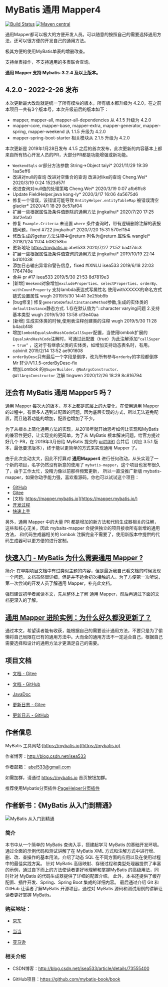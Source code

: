 # MyBatis 通用 Mapper4

[![Build Status](https://travis-ci.org/abel533/Mapper.svg?branch=master)](https://travis-ci.org/abel533/Mapper)
[![Maven central](https://maven-badges.herokuapp.com/maven-central/tk.mybatis/mapper/badge.svg)](https://maven-badges.herokuapp.com/maven-central/tk.mybatis/mapper)

通用Mapper都可以极大的方便开发人员。可以随意的按照自己的需要选择通用方法，还可以很方便的开发自己的通用方法。

极其方便的使用MyBatis单表的增删改查。

支持单表操作，不支持通用的多表联合查询。

**通用 Mapper 支持 Mybatis-3.2.4 及以上版本。**

## 4.2.0 - 2022-2-26 发布

本次更新最大改动就是统一了所有模块的版本，所有版本都升级为 4.2.0，在之前本项目一共有3个版本号，本次升级前后的版本如下：

- mapper, mapper-all, mapper-all-dependencies 从 4.1.5 升级为 4.2.0
- mapper-core, mapper-base, mapper-extra, mapper-generator, mapper-spring, mapper-weekend 从 1.1.5 升级为 4.2.0
- mapper-spring-boot-starter 相关模块从 2.1.5 升级为 4.2.0

本次更新是 2019年1月28日发布 4.1.5 之后的首次发布，此次更新的内容基本上都来自所有热心开发人员的PR，大部分PR都是功能增强或新功能。

- `WeekendSqls` or部分方法参数 String->Object taiyi* 2021/11/29 19:39 1aa5eff6
- 改进对null的查询 改进对空集合的查询 改进对like的查询 Cheng.Wei* 2020/3/19 0:24 1523d57f
- 改进查询对null值的处理策略 Cheng.Wei* 2020/3/19 0:07 afb6ffc8
- Update FieldHelper.java kong-ly* 2020/3/17 16:06 4a5675d6
- 修复一个错误，该错误可能导致 `EntityHelper.entityTableMap` 被错误清空 glacier* 2020/4/1 18:29 8c57af04
- 扩展一些根据属性及条件值删除的通用方法 jingkaihui* 2020/7/20 17:25 3bf2e1a0
- 修复 `Example.Criteria` 未设置 `where` 条件查询时，带有逻辑删除注解的表报错问题，fixed #722 jingkaihui* 2020/7/20 15:31 570ef154
- 修改生成的getter方法注释中@return 列名为@return 属性名 wanglei* 2018/1/24 11:04 b08258bc
- 更新地址 https://mybatis.io abel533 2020/7/27 21:52 ba417dc3
- 扩展一些根据属性及条件值查询的通用方法 jingkaihui* 2019/10/19 22:14 bd101038
- 添加日志输出异常和警告信息，fixed #IXNLU isea533 2019/6/18 22:03 1764748e
- 合并 pr #17 isea533 2019/5/30 21:53 8d7819e3
- [新增] `Weekend`对象增加`excludeProperties、selectProperties、orderBy、withCountProperty` 支持lambda表达式写属性名
  使用withXXXXX的命名方式链式设置属性 wugh 2019/5/30 14:41 3e25bb9b
- [bug修复] 修复`generateDefaultInstanceMethod`参数,生成的实体类的`defaultInstance`静态方式. 1.存在默认值为''::character varying问题 2.支持基本类型
  wugh 2019/5/30 13:58 cf3e40aa
- [新增] 生成实体类的时候,使用表注释创建类的注释 wugh 2019/5/30 11:28 b4acbf48
- 增加`lombokEqualsAndHashCodeCallSuper`配置，当使用lombok扩展的`EqualsAndHashCode`注解时，可通过此配置（true）为此注解添加`“callSuper = true”`
  ，这对于有继承父类的实体类，如增加支持动态表名时，有用。 calvinit 2019/2/14 13:52 ae901608
- `orderByDesc`只有最后一个字段是倒序，改为所有参与`orderby`的字段都倒序 Mr 轩少/V1.1.5-orderByDesc-fix
- 增加Lombok 的`@SuperBuilder、@NoArgsConstructor、@AllArgsConstructor` 注解 tingwen 2020/12/26 18:29 8c816794

## 还会有 MyBatis 通用 Mapper5 吗？

通用 Mapper 每次大的版本，基本上都是底层上的大变化，在使用通用 Mapper 的过程中，有很多人遇到过配置的问题，因为底层实现的方式，所以无法避免配置，而且随着功能的增加，配置也增加了不少。

为了从根本上简化通用方法的实现，从2018年就开始思考如何让实现和MyBatis的兼容性更好，让实现变的更简单，为了从 MyBatis 根本解决问题，给官方提过好几个 PR，在 2019年3月份给 MyBatis 提交的
[pr#1391](https://github.com/mybatis/mybatis-3/pull/1391) 合并后（对应 3.5.1 版本，最低要求版本），终于能以更简单的方式来实现通用 Mapper 了。

由于此次变动太大，因此不打算对 **通用Mapper4** 进行任何改动，从头实现了一个新的项目，名字仍然没有新意的使用了 `mybatis-mapper`，这个项目也发布很久了，由于工作太忙，没精力像以前那样频繁更新， 所以一直没推广新版
mybatis-mapper，如果你动手能力强，喜欢看源码，你也可以试试这个项目：

- [GitHub](https://github.com/mybatis-mapper/mapper)
- [Gitee](https://gitee.com/mybatis-mapper/mapper)
- [文档: https://mapper.mybatis.io](https://mapper.mybatis.io/)
- [开发过程](https://mapper.mybatis.io/releases/1.0.0.html)
- [快速上手](https://mapper.mybatis.io/docs/1.getting-started.html#%E4%BB%8B%E7%BB%8D)

另外，通用 Mapper 中的大量 PR 都是增加的新方法和代码生成器相关的注解，这些和核心无关，因此 mybaits-mapper 会提供独立的项目接收所有新增的通用方法， 和代码生成器相关的 lombok
注解完全不需要了，使用新版本中提供的代码生成器可以更方便的进行定制。

## [**快速入门 - MyBatis 为什么需要通用 Mapper ?**](https://blog.csdn.net/isea533/article/details/83045335)

简介: 在早期项目文档中有过类似主题的内容，但是最近我自己看文档的时候发现一个问题，文档虽然很详细，但是并不适合初次接触的人。为了方便第一次听说，第一次尝试的开发人员了解通用 Mapper，补充此文档。

强烈建议初学者阅读本文，先从整体上了解 通用 Mapper，然后再通过下面的文档更深入的了解。

## [**通用 Mapper 进阶实例：为什么好久都没更新了？**](https://blog.csdn.net/isea533/article/details/104776347)

通过本文，希望读者能有收获，能根据自己的需要设计通用方法，不要只是为了偷懒将自己局限在已有的通用方法中。大而全的通用方法不一定适合自己，根据自己需要选择和设计的通用方法才更满足自己的需要。

## 项目文档

- [文档 - Gitee](https://gitee.com/free/Mapper/wikis/Home)  

- [文档 - GitHub](https://github.com/abel533/Mapper/wiki)

- [JavaDoc](https://apidoc.gitee.com/free/Mapper/)

- [更新日志 - Gitee](https://gitee.com/free/Mapper/wikis/changelog)

- [更新日志 - GitHub](https://github.com/abel533/Mapper/wiki/changelog)

## 作者信息
   
   MyBatis 工具网站:[https://mybatis.io](https://mybatis.io)
   
   作者博客：http://blog.csdn.net/isea533
   
   作者邮箱： abel533@gmail.com
   
   如需加群，请通过 https://mybatis.io 首页按钮加群。
   
   推荐使用Mybatis分页插件:[PageHelper分页插件](https://github.com/pagehelper/Mybatis-PageHelper)
   
## 作者新书：《MyBatis 从入门到精通》

![MyBatis 从入门到精通](https://github.com/mybatis-book/book/raw/master/book.png)

### 简介

本书中从一个简单的 MyBatis 查询入手，搭建起学习 MyBatis 的基础开发环境。
通过全面的示例代码和测试讲解了在 MyBatis XML 方式和注解方式中进行增、删、改、查操作的基本用法，介绍了动态 SQL 在不同方面的应用以及在使用过程中的最佳实践方案。
针对 MyBatis 高级映射、存储过程和类型处理器提供了丰富的示例，通过自下而上的方法使读者更好地理解和掌握MyBatis 的高级用法，同时针对 MyBatis 的代码生成器提供了详细的配置介绍。
此外，本书还提供了缓存配置、插件开发、Spring、Spring Boot 集成的详细内容。
最后通过介绍 Git 和 GitHub 让读者了解MyBatis 开源项目，通过对 MyBatis 源码和测试用例的讲解让读者更好掌握 MyBatis。

### 购买地址：

- [京东](https://item.jd.com/12103309.html)

- [当当](http://product.dangdang.com/25098208.html)

- [亚马逊](https://www.amazon.cn/MyBatis从入门到精通-刘增辉/dp/B072RC11DM/ref=sr_1_18?ie=UTF8&qid=1498007125&sr=8-18&keywords=mybatis)

### 相关介绍

- CSDN博客：http://blog.csdn.net/isea533/article/details/73555400

- GitHub项目：https://github.com/mybatis-book/book
